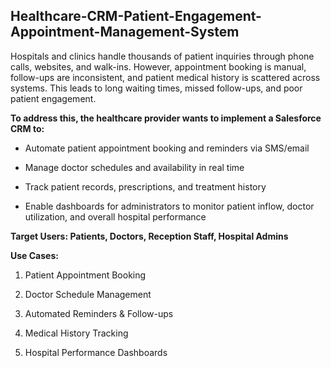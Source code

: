 ## Healthcare-CRM-Patient-Engagement-Appointment-Management-System
Hospitals and clinics handle thousands of patient inquiries through phone calls, websites, and walk-ins. However, appointment booking is manual, follow-ups are inconsistent, and patient medical history is scattered across systems. This leads to long waiting times, missed follow-ups, and poor patient engagement.

**To address this, the healthcare provider wants to implement a Salesforce CRM to:**

- Automate patient appointment booking and reminders via SMS/email

- Manage doctor schedules and availability in real time

- Track patient records, prescriptions, and treatment history

- Enable dashboards for administrators to monitor patient inflow, doctor utilization, and overall hospital performance

**Target Users: Patients, Doctors, Reception Staff, Hospital Admins**

**Use Cases:**

1. Patient Appointment Booking

2. Doctor Schedule Management

3. Automated Reminders & Follow-ups

4. Medical History Tracking

5. Hospital Performance Dashboards
